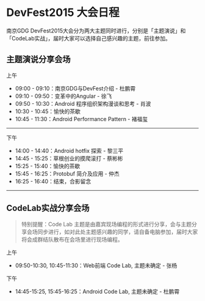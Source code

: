 # DevFest2015 大会日程

南京GDG DevFest2015大会分为两大主题同时进行，分别是「主题演说」和「CodeLab实战」，届时大家可以选择自己感兴趣的主题，前往参加。

## 主题演说分享会场
上午
- 09:00 - 09:10：南京GDG与DevFest介绍 - 杜鹏霄
- 09:10 - 09:50：变革中的Angular - 徐飞
- 09:50 - 10:30：Android 程序组织架构漫谈和思考 - 肖波
- 10:30 - 10:45：愉快的茶歇
- 10:45 - 11:30：Android Performance Pattern - 褚福玺

---
下午
- 14:00 - 14:40：Android hotfix 探索 - 黎三平
- 14:45 - 15:25：草根创业的摸爬滚打 - 蔡彬彬
- 15:25 - 15:40：愉快的茶歇
- 15:45 - 16:25：Protobuf 简介及应用 - 仲杰
- 16:25 - 16:40：结束，合影留念

---

## CodeLab实战分享会场

> 特别提醒：Code Lab 主题是由嘉宾现场编程的形式进行分享，会与主题分享会场同步进行，如对此处主题感兴趣的同学，请自备电脑参加，届时大家将会成群结队散布在会场里进行现场编程。

上午
- 09:50-10:30, 10:45-11:30：Web前端 Code Lab, 主题未确定 - 张杨

下午
- 14:45-15:25, 15:45-16:25：Android Code Lab, 主题未确定 - 杜鹏霄
